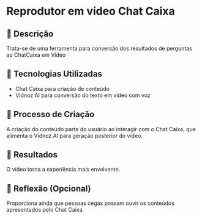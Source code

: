 # Reprodutor em vídeo Chat Caixa

## 📒 Descrição
Trata-se de uma ferramenta para conversão dos resultados de perguntas ao ChatCaixa em Vídeo

## 🤖 Tecnologias Utilizadas
- Chat Caixa para criação de conteúdo
- Vidnoz AI para conversão do texto em vídeo com voz

## 🧐 Processo de Criação
A criação do conteúdo parte do usuário ao interagir com o Chat Caixa, que alimenta o Vidnoz AI para geração posterior do vídeo.

## 🚀 Resultados
O vídeo torna a experiência mais envolvente.

## 💭 Reflexão (Opcional)
Proporciona ainda que pessoas cegas possam ouvir os conteúdos apresentados pelo Chat Caixa.
```

